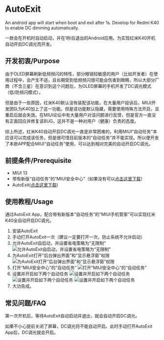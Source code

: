 # AutoExit
An android app will start when boot and exit after 1s. Develop for Redmi K40 to enable DC dimming automatically.

一款会在开机时自动启动，并在1秒后退出的Android应用。为实现红米K40开机自动开启DC调光而开发。

## 开发初衷/Purpose
由于OLED屏幕刷新低频频闪的特性，部分眼镜较敏感的用户（比如开发者）在使用过程中，会产生不适，且长期受到低频频闪很可能会伤害到眼睛，所以大部分厂商（不含三星）在意识到这个问题后，为OLED屏幕的手机开发了DC调光模式（低/防频闪模式）。

但是由于一些原因，红米K40默认没有装配该功能，在大量用户投诉后，MIUI开发团队为K40加上了这一功能。但是该功能默认隐藏，需要使用特殊方法开启，且重启后就会失效。在MIUI论坛中有大量用户对该问题进行反馈，但是官方一直没有正面回应并修复该BUG，这并不是一种对用户（健康）负责的态度。

综上所述，红米K40自动开启DC调光一直是非常困难的，利用MIUI“自动任务”本应该可以完成该任务，但是很可惜目前版本的“自动任务”并不能实现。所以便开发了本款APP配合MIUI“自动任务”使用，可以达到相对完美的自动开启DC调光。

## 前提条件/Prerequisite
* MIUI 13
* 带有新版“自动任务”的“MIUI安全中心”（如果没有可以[点击这里下载](https://github.com/ovear/AutoExit/raw/main/binary/%E6%89%8B%E6%9C%BA%E7%AE%A1%E5%AE%B6_MIUISecurityCenter(6.0.2-220117.0.1).apk)）
* AutoExit([点击这里下载](https://github.com/ovear/AutoExit/releases/download/v1.0/autoexit.v1.0.apk))

## 使用教程/Usage
通过AutoExit App，配合带有新版本“自动任务”的“MIUI手机管家”可以实现红米K40全自动开启DC调光。

1. 安装AutoExit
2. 手动打开AutoExit一次（建议一定要打开一次，防止系统不允许启动）
3. 允许AutoExit自启动，并设置省电策略为“无限制”
![允许AutoExit自启动，并设置省电策略为“无限制”](https://github.com/ovear/AutoExit/raw/main/binary/step1.jpg)
4. 为AutoExit打开“后台弹出界面”和“显示悬浮窗”权限
![为AutoExit打开“后台弹出界面”和“显示悬浮窗”权限](https://github.com/ovear/AutoExit/raw/main/binary/step2.jpg)
5. 打开“MIUI安全中心”的“自动任务”
![打开“MIUI安全中心”的“自动任务”](https://github.com/ovear/AutoExit/raw/main/binary/step3.jpg)
5. 设置并开启如下两个自动任务
![设置并开启如下两个自动任务](https://github.com/ovear/AutoExit/raw/main/binary/step4.jpg)
![设置并开启如下两个自动任务](https://github.com/ovear/AutoExit/raw/main/binary/step5.jpg)
![设置并开启如下两个自动任务](https://github.com/ovear/AutoExit/raw/main/binary/step6.jpg)
6. 大功告成。

## 常见问题/FAQ
第一次开机后，等待AutoExit自动启动并退出，就会自动开启DC调光。

如果不小心提前关闭了屏幕，DC调光将不能自动开启。此时手动打开AutoExit App后，DC调光就会开启。